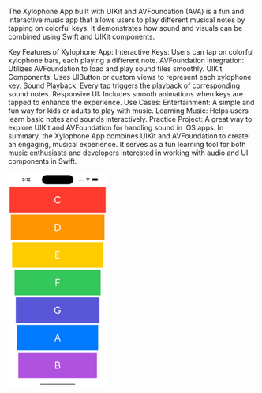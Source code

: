 The Xylophone App built with UIKit and AVFoundation (AVA) is a fun and interactive music app that allows users to play different musical notes by tapping on colorful keys. It demonstrates how sound and visuals can be combined using Swift and UIKit components.

Key Features of Xylophone App:
Interactive Keys: Users can tap on colorful xylophone bars, each playing a different note.
AVFoundation Integration: Utilizes AVFoundation to load and play sound files smoothly.
UIKit Components: Uses UIButton or custom views to represent each xylophone key.
Sound Playback: Every tap triggers the playback of corresponding sound notes.
Responsive UI: Includes smooth animations when keys are tapped to enhance the experience.
Use Cases:
Entertainment: A simple and fun way for kids or adults to play with music.
Learning Music: Helps users learn basic notes and sounds interactively.
Practice Project: A great way to explore UIKit and AVFoundation for handling sound in iOS apps.
In summary, the Xylophone App combines UIKit and AVFoundation to create an engaging, musical experience. It serves as a fun learning tool for both music enthusiasts and developers interested in working with audio and UI components in Swift.


<img src="X.png" width="200">
